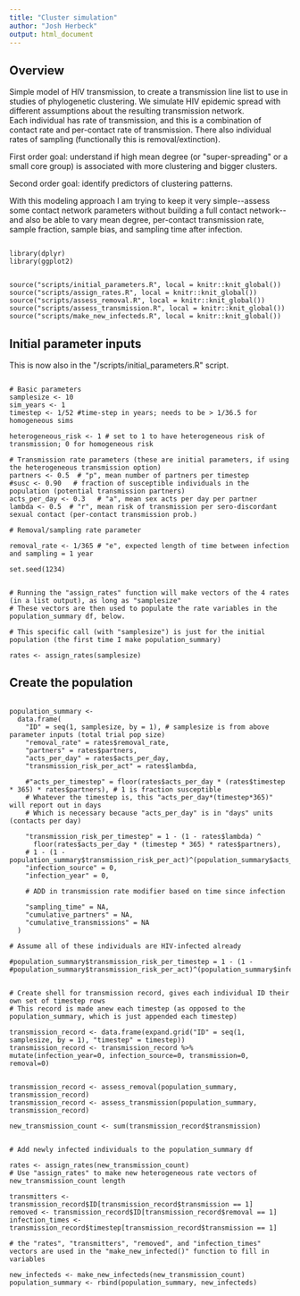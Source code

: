 ```yaml
---
title: "Cluster simulation"
author: "Josh Herbeck"
output: html_document
---
```


## Overview

Simple model of HIV transmission, to create a transmission line list to use
in studies of phylogenetic clustering. We simulate HIV epidemic spread with 
different assumptions about the resulting transmission network.  
Each individual has rate of transmission, and this is a combination of contact rate 
and per-contact rate of transmission. There also individual rates of sampling 
(functionally this is removal/extinction).

First order goal:  understand if high mean degree (or "super-spreading" or a small 
core group) is associated with more clustering and bigger clusters. 

Second order goal:  identify predictors of clustering patterns.

With this modeling approach I am trying to keep it very simple--assess some contact
network parameters without building a full contact network--and also be able to vary
mean degree, per-contact transmission rate, sample fraction, sample bias, and
sampling time after infection.

```{r LOAD LIBRARIES, include=FALSE}

library(dplyr)
library(ggplot2)
```

```{r FUNCTIONS}

source("scripts/initial_parameters.R", local = knitr::knit_global())
source("scripts/assign_rates.R", local = knitr::knit_global())
source("scripts/assess_removal.R", local = knitr::knit_global())
source("scripts/assess_transmission.R", local = knitr::knit_global())
source("scripts/make_new_infecteds.R", local = knitr::knit_global())
```

## Initial parameter inputs  

This is now also in the "/scripts/initial_parameters.R" script.

```{r INITIAL INPUTS, echo=TRUE}

# Basic parameters
samplesize <- 10
sim_years <- 1
timestep <- 1/52 #time-step in years; needs to be > 1/36.5 for homogeneous sims

heterogeneous_risk <- 1 # set to 1 to have heterogeneous risk of transmission; 0 for homogeneous risk

# Transmission rate parameters (these are initial parameters, if using the heterogeneous transmission option)
partners <- 0.5  # "p", mean number of partners per timestep
#susc <- 0.90   # fraction of susceptible individuals in the population (potential transmission partners)
acts_per_day <- 0.3   # "a", mean sex acts per day per partner 
lambda <- 0.5  # "r", mean risk of transmission per sero-discordant sexual contact (per-contact transmission prob.)

# Removal/sampling rate parameter

removal_rate <- 1/365 # "e", expected length of time between infection and sampling = 1 year

set.seed(1234)
```


```{r ASSIGN HETEROGENEOUS RISK VALUES}

# Running the "assign_rates" function will make vectors of the 4 rates (in a list output), as long as "samplesize"
# These vectors are then used to populate the rate variables in the population_summary df, below.

# This specific call (with "samplesize") is just for the initial population (the first time I make population_summary)

rates <- assign_rates(samplesize)
```


## Create the population

```{r CREATE POPULATION, echo=TRUE}

population_summary <-
  data.frame(
    "ID" = seq(1, samplesize, by = 1), # samplesize is from above parameter inputs (total trial pop size)
    "removal_rate" = rates$removal_rate,
    "partners" = rates$partners,
    "acts_per_day" = rates$acts_per_day,
    "transmission_risk_per_act" = rates$lambda,
   
    #"acts_per_timestep" = floor(rates$acts_per_day * (rates$timestep * 365) * rates$partners), # 1 is fraction susceptible
    # Whatever the timestep is, this "acts_per_day*(timestep*365)" will report out in days
    # Which is necessary because "acts_per_day" is in "days" units (contacts per day)
    
    "transmission_risk_per_timestep" = 1 - (1 - rates$lambda) ^
      floor(rates$acts_per_day * (timestep * 365) * rates$partners),
    # 1 - (1 - population_summary$transmission_risk_per_act)^(population_summary$acts_per_timestep)
    "infection_source" = 0,
    "infection_year" = 0,
    
    # ADD in transmission rate modifier based on time since infection
    
    "sampling_time" = NA,
    "cumulative_partners" = NA,
    "cumulative_transmissions" = NA
  )

# Assume all of these individuals are HIV-infected already

#population_summary$transmission_risk_per_timestep = 1 - (1 - #population_summary$transmission_risk_per_act)^(population_summary$infectious_acts_per_timestep)

```


```{r TRANSMISSION RECORD}

# Create shell for transmission record, gives each individual ID their own set of timestep rows
# This record is made anew each timestep (as opposed to the population_summary, which is just appended each timestep)

transmission_record <- data.frame(expand.grid("ID" = seq(1, samplesize, by = 1), "timestep" = timestep))
transmission_record <- transmission_record %>% mutate(infection_year=0, infection_source=0, transmission=0, removal=0)
```


```{r RUN REMOVAL and TRANSMISSION FUNCTIONS}

transmission_record <- assess_removal(population_summary, transmission_record)
transmission_record <- assess_transmission(population_summary, transmission_record)

new_transmission_count <- sum(transmission_record$transmission)
```

```{r ADD NEWLY INFECTEDS}

# Add newly infected individuals to the population_summary df

rates <- assign_rates(new_transmission_count)
# Use "assign_rates" to make new heterogeneous rate vectors of new_transmission_count length

transmitters <- transmission_record$ID[transmission_record$transmission == 1]
removed <- transmission_record$ID[transmission_record$removal == 1]
infection_times <- transmission_record$timestep[transmission_record$transmission == 1]

# the "rates", "transmitters", "removed", and "infection_times" vectors are used in the "make_new_infected()" function to fill in variables

new_infecteds <- make_new_infecteds(new_transmission_count)
population_summary <- rbind(population_summary, new_infecteds)
```



